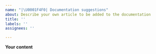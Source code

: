```yaml
---
name: "|\U0001F4F0| Documentation suggestions"
about: Describe your own article to be added to the documentation
title: ''
labels: ''
assignees: ''

---
```


**Your content**
